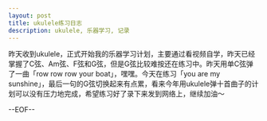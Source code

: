 ```yaml
---
layout: post
title: ukulele练习日志 
description: ukulele, 乐器学习, 记录
---
```

昨天收到ukulele，正式开始我的乐器学习计划，主要通过看视频自学，昨天已经掌握了C弦、Am弦、F弦和G弦，但是G弦比较难按还在练习中。昨天用单C弦弹了一曲「row row row your boat」，嘿嘿。今天在练习「you are my sunshine」，最后一句的G弦切换起来有点累，看来今年用ukulele弹十首曲子的计划可以没有压力地完成，希望练习好了录下来发到网络上，继续加油～


--EOF--
